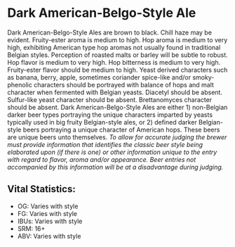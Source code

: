 # Dark American-Belgo-Style Ale

Dark American-Belgo-Style Ales are brown to black. Chill haze may be evident. Fruity-ester aroma is medium to high. Hop aroma is medium to very high, exhibiting American type hop aromas not usually found in traditional Belgian styles. Perception of roasted malts or barley will be subtle to robust. Hop flavor is medium to very high. Hop bitterness is medium to very high. Fruity-ester flavor should be medium to high. Yeast derived characters such as banana, berry, apple, sometimes coriander spice-like and/or smoky-phenolic characters should be portrayed with balance of hops and malt character when fermented with Belgian yeasts. Diacetyl should be absent. Sulfur-like yeast character should be absent. Brettanomyces character should be absent. Dark American-Belgo-Style Ales are either 1) non-Belgian darker beer types portraying the unique characters imparted by yeasts typically used in big fruity Belgian-style ales, or 2) defined darker Belgian-style beers portraying a unique character of American hops. These beers are unique beers unto themselves. _To allow for accurate judging the brewer must provide information that identifies the classic beer style being elaborated upon (if there is one) or other information unique to the entry with regard to flavor, aroma and/or appearance. Beer entries not accompanied by this information will be at a disadvantage during judging._

## Vital Statistics:

- OG: Varies with style
- FG: Varies with style
- IBUs: Varies with style
- SRM: 16+
- ABV: Varies with style